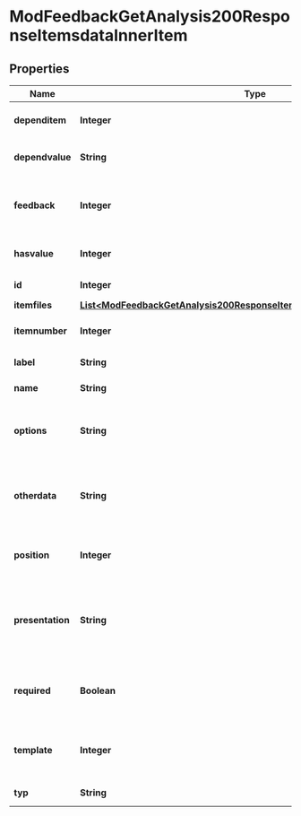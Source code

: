 

# ModFeedbackGetAnalysis200ResponseItemsdataInnerItem


## Properties

| Name | Type | Description | Notes |
|------------ | ------------- | ------------- | -------------|
|**dependitem** | **Integer** | The item id this item depend on. |  |
|**dependvalue** | **String** | The depend value. |  |
|**feedback** | **Integer** | The feedback instance id this records belongs to. |  |
|**hasvalue** | **Integer** | Whether it has a value or not. |  |
|**id** | **Integer** | The record id. |  |
|**itemfiles** | [**List&lt;ModFeedbackGetAnalysis200ResponseItemsdataInnerItemItemfilesInner&gt;**](ModFeedbackGetAnalysis200ResponseItemsdataInnerItemItemfilesInner.md) |  |  |
|**itemnumber** | **Integer** | The item position number |  |
|**label** | **String** | The item label. |  |
|**name** | **String** | The item name. |  |
|**options** | **String** | Different additional settings for the item (question). |  |
|**otherdata** | **String** | Additional data that may be required by external functions |  |
|**position** | **Integer** | The position in the list of questions. |  |
|**presentation** | **String** | The text describing the item or the available possible answers. |  |
|**required** | **Boolean** | Whether is a item (question) required or not. |  |
|**template** | **Integer** | If it belogns to a template, the template id. |  |
|**typ** | **String** | The type of the item. |  |



